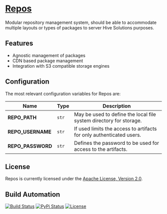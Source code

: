 # [Repos](http://repos.hive.pt)

Modular repository management system, should be able to accommodate multiple layouts
or types of packages to server Hive Solutions purposes.

## Features

* Agnostic management of packages
* CDN based package management
* Integration with S3 compatible storage engines

## Configuration

The most relevant configuration variables for Repos are:

| Name              | Type  | Description                                                          |
| ----------------- | ----- | -------------------------------------------------------------------- |
| **REPO_PATH**     | `str` | May be used to define the local file system directory for storage.   |
| **REPO_USERNAME** | `str` | If used limits the access to artifacts for only authenticated users. |
| **REPO_PASSWORD** | `str` | Defines the password to be used for access to the artifacts.         |

## License

Repos is currently licensed under the [Apache License, Version 2.0](http://www.apache.org/licenses/).

## Build Automation

[![Build Status](https://github.com/hivesolutions/repos/workflows/Main%20Workflow/badge.svg)](https://github.com/hivesolutions/repos/actions)
[![PyPi Status](https://img.shields.io/pypi/v/repos.svg)](https://pypi.python.org/pypi/repos)
[![License](https://img.shields.io/badge/license-Apache%202.0-blue.svg)](https://www.apache.org/licenses/)

